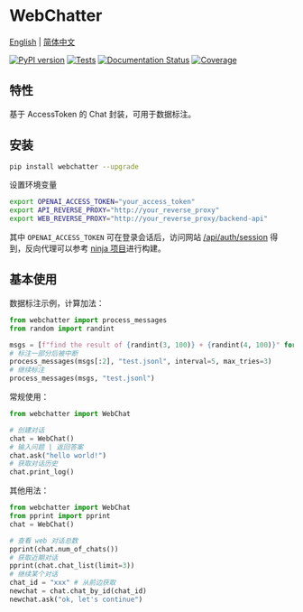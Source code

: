 # WebChatter

[English](README-EN.md) | [简体中文](README.md)

[![PyPI version](https://img.shields.io/pypi/v/webchatter.svg)](https://pypi.python.org/pypi/webchatter)
[![Tests](https://github.com/cubenlp/webchatter/actions/workflows/test.yml/badge.svg)](https://github.com/cubenlp/webchatter/actions/workflows/test.yml/)
[![Documentation Status](https://img.shields.io/badge/docs-github_pages-blue.svg)](https://apicall.wzhecnu.cn)
[![Coverage](https://codecov.io/gh/cubenlp/webchatter/branch/main/graph/badge.svg)](https://codecov.io/gh/cubenlp/webchatter)


## 特性

基于 AccessToken 的 Chat 封装，可用于数据标注。

## 安装

```bash
pip install webchatter --upgrade
```

设置环境变量
```bash
export OPENAI_ACCESS_TOKEN="your_access_token"
export API_REVERSE_PROXY="http://your_reverse_proxy"
export WEB_REVERSE_PROXY="http://your_reverse_proxy/backend-api"
```

其中 `OPENAI_ACCESS_TOKEN` 可在登录会话后，访问网站 [/api/auth/session](https://chat.openai.com/api/auth/session) 得到，反向代理可以参考 [ninja 项目](https://github.com/gngpp/ninja/)进行构建。

## 基本使用

数据标注示例，计算加法：
```py
from webchatter import process_messages
from random import randint

msgs = [f"find the result of {randint(3, 100)} + {randint(4, 100)}" for _ in range(4)]
# 标注一部分后被中断
process_messages(msgs[:2], "test.jsonl", interval=5, max_tries=3)
# 继续标注
process_messages(msgs, "test.jsonl")
```

常规使用：

```py
from webchatter import WebChat

# 创建对话
chat = WebChat()
# 输入问题 | 返回答案
chat.ask("hello world!")
# 获取对话历史
chat.print_log()
```

其他用法：

```py
from webchatter import WebChat
from pprint import pprint
chat = WebChat()

# 查看 web 对话总数
pprint(chat.num_of_chats())
# 获取近期对话
pprint(chat.chat_list(limit=3))
# 继续某个对话
chat_id = "xxx" # 从前边获取
newchat = chat.chat_by_id(chat_id)
newchat.ask("ok, let's continue")
```

